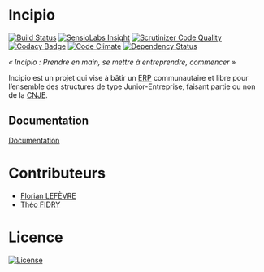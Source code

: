 # Incipio

[![Build Status](https://img.shields.io/travis/in6pio/Incipio.svg?branc=master&style=flat-square)](https://travis-ci.org/in6pio/Incipio)
[![SensioLabs Insight](https://img.shields.io/sensiolabs/i/4720058c-4915-465c-8039-0bfd5fe5bf63.svg?style=flat-square)](https://insight.sensiolabs.com/projects/4720058c-4915-465c-8039-0bfd5fe5bf63)
[![Scrutinizer Code Quality](https://img.shields.io/scrutinizer/g/in6pio/Incipio.svg?b=master&style=flat-square)](https://scrutinizer-ci.com/g/in6pio/Incipio/?branch=master)
[![Codacy Badge](https://img.shields.io/codacy/381eb74af8c1409f884ba2d27f27a0dd.svg?style=flat-square)](https://www.codacy.com/app/theofidry/Incipio)
[![Code Climate](https://img.shields.io/codeclimate/github/in6pio/Incipio.svg?style=flat-square)](https://codeclimate.com/github/in6pio/Incipio)
[![Dependency Status](https://www.versioneye.com/user/projects/558a9292306662001d0003a4/badge.svg?style=flat)](https://www.versioneye.com/user/projects/558a9292306662001d0003a4)

*« Incipio : Prendre en main, se mettre à entreprendre, commencer »*

Incipio est un projet qui vise à bâtir un [ERP](http://fr.wikipedia.org/wiki/Progiciel_de_gestion_int%C3%A9gr%C3%A9) communautaire et libre pour l’ensemble des structures de type Junior-Entreprise, faisant partie ou non de la [CNJE](http://www.junior-entreprises.com/).

## Documentation

[Documentation](https://github.com/CDJE/Incipio/wiki)

# Contributeurs

* [Florian LEFÈVRE](https://github.com/flef)
* [Théo FIDRY](https://github.com/theofidry)

# Licence

[![License](https://img.shields.io/badge/Licence-GNU%20AGPL-red.svg?style=flat-square)](LICENSE)
